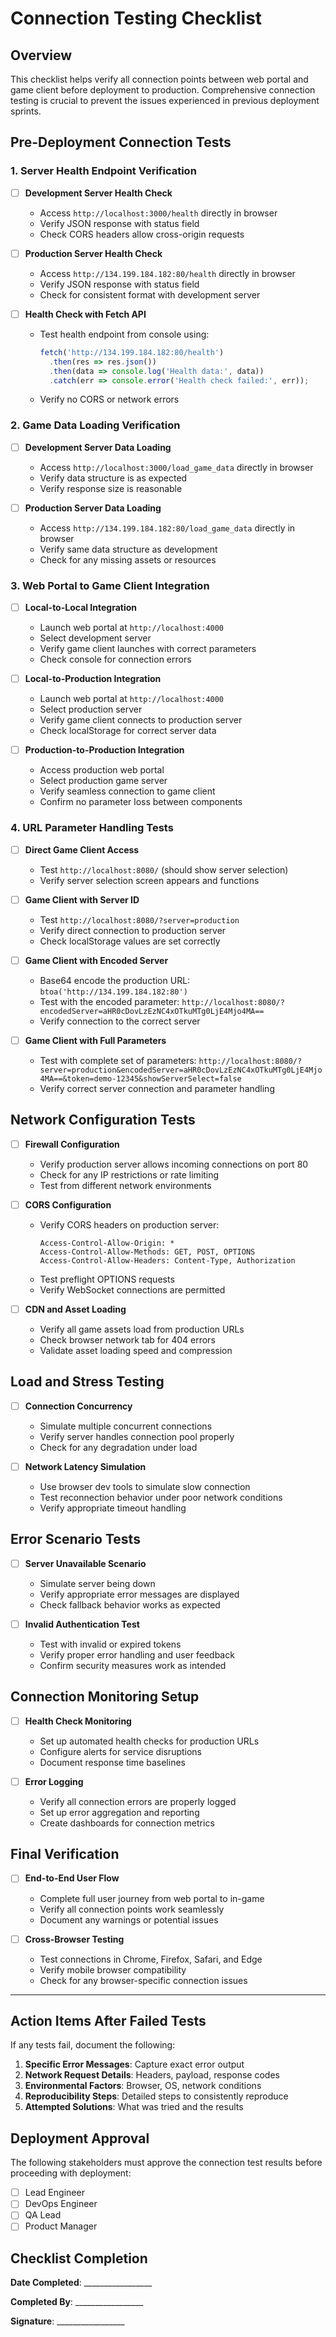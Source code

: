 # Connection Testing Checklist

## Overview

This checklist helps verify all connection points between web portal and game client before deployment to production. Comprehensive connection testing is crucial to prevent the issues experienced in previous deployment sprints.

## Pre-Deployment Connection Tests

### 1. Server Health Endpoint Verification

- [ ] **Development Server Health Check**
  - Access `http://localhost:3000/health` directly in browser
  - Verify JSON response with status field
  - Check CORS headers allow cross-origin requests

- [ ] **Production Server Health Check**
  - Access `http://134.199.184.182:80/health` directly in browser
  - Verify JSON response with status field
  - Check for consistent format with development server

- [ ] **Health Check with Fetch API**
  - Test health endpoint from console using:
    ```javascript
    fetch('http://134.199.184.182:80/health')
      .then(res => res.json())
      .then(data => console.log('Health data:', data))
      .catch(err => console.error('Health check failed:', err));
    ```
  - Verify no CORS or network errors

### 2. Game Data Loading Verification

- [ ] **Development Server Data Loading**
  - Access `http://localhost:3000/load_game_data` directly in browser
  - Verify data structure is as expected
  - Verify response size is reasonable

- [ ] **Production Server Data Loading**
  - Access `http://134.199.184.182:80/load_game_data` directly in browser
  - Verify same data structure as development
  - Check for any missing assets or resources

### 3. Web Portal to Game Client Integration

- [ ] **Local-to-Local Integration**
  - Launch web portal at `http://localhost:4000`
  - Select development server
  - Verify game client launches with correct parameters
  - Check console for connection errors

- [ ] **Local-to-Production Integration**
  - Launch web portal at `http://localhost:4000`
  - Select production server
  - Verify game client connects to production server
  - Check localStorage for correct server data

- [ ] **Production-to-Production Integration**
  - Access production web portal
  - Select production game server
  - Verify seamless connection to game client
  - Confirm no parameter loss between components

### 4. URL Parameter Handling Tests

- [ ] **Direct Game Client Access**
  - Test `http://localhost:8080/` (should show server selection)
  - Verify server selection screen appears and functions

- [ ] **Game Client with Server ID**
  - Test `http://localhost:8080/?server=production`
  - Verify direct connection to production server
  - Check localStorage values are set correctly

- [ ] **Game Client with Encoded Server**
  - Base64 encode the production URL: `btoa('http://134.199.184.182:80')`
  - Test with the encoded parameter:
    `http://localhost:8080/?encodedServer=aHR0cDovLzEzNC4xOTkuMTg0LjE4Mjo4MA==`
  - Verify connection to the correct server

- [ ] **Game Client with Full Parameters**
  - Test with complete set of parameters:
    `http://localhost:8080/?server=production&encodedServer=aHR0cDovLzEzNC4xOTkuMTg0LjE4Mjo4MA==&token=demo-12345&showServerSelect=false`
  - Verify correct server connection and parameter handling

## Network Configuration Tests

- [ ] **Firewall Configuration**
  - Verify production server allows incoming connections on port 80
  - Check for any IP restrictions or rate limiting
  - Test from different network environments

- [ ] **CORS Configuration**
  - Verify CORS headers on production server:
    ```
    Access-Control-Allow-Origin: *
    Access-Control-Allow-Methods: GET, POST, OPTIONS
    Access-Control-Allow-Headers: Content-Type, Authorization
    ```
  - Test preflight OPTIONS requests
  - Verify WebSocket connections are permitted

- [ ] **CDN and Asset Loading**
  - Verify all game assets load from production URLs
  - Check browser network tab for 404 errors
  - Validate asset loading speed and compression

## Load and Stress Testing

- [ ] **Connection Concurrency**
  - Simulate multiple concurrent connections
  - Verify server handles connection pool properly
  - Check for any degradation under load

- [ ] **Network Latency Simulation**
  - Use browser dev tools to simulate slow connection
  - Test reconnection behavior under poor network conditions
  - Verify appropriate timeout handling

## Error Scenario Tests

- [ ] **Server Unavailable Scenario**
  - Simulate server being down
  - Verify appropriate error messages are displayed
  - Check fallback behavior works as expected

- [ ] **Invalid Authentication Test**
  - Test with invalid or expired tokens
  - Verify proper error handling and user feedback
  - Confirm security measures work as intended

## Connection Monitoring Setup

- [ ] **Health Check Monitoring**
  - Set up automated health checks for production URLs
  - Configure alerts for service disruptions
  - Document response time baselines

- [ ] **Error Logging**
  - Verify all connection errors are properly logged
  - Set up error aggregation and reporting
  - Create dashboards for connection metrics

## Final Verification

- [ ] **End-to-End User Flow**
  - Complete full user journey from web portal to in-game
  - Verify all connection points work seamlessly
  - Document any warnings or potential issues

- [ ] **Cross-Browser Testing**
  - Test connections in Chrome, Firefox, Safari, and Edge
  - Verify mobile browser compatibility
  - Check for any browser-specific connection issues

---

## Action Items After Failed Tests

If any tests fail, document the following:

1. **Specific Error Messages**: Capture exact error output
2. **Network Request Details**: Headers, payload, response codes
3. **Environmental Factors**: Browser, OS, network conditions
4. **Reproducibility Steps**: Detailed steps to consistently reproduce
5. **Attempted Solutions**: What was tried and the results

## Deployment Approval

The following stakeholders must approve the connection test results before proceeding with deployment:

- [ ] Lead Engineer
- [ ] DevOps Engineer
- [ ] QA Lead
- [ ] Product Manager

## Checklist Completion

**Date Completed**: _________________

**Completed By**: _________________

**Signature**: _________________ 